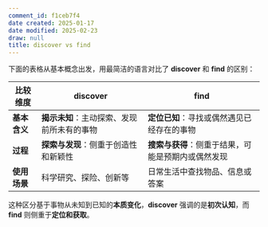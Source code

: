 ```yaml
---
comment_id: f1ceb7f4
date created: 2025-01-17
date modified: 2025-02-23
draw: null
title: discover vs find
---
```

下面的表格从基本概念出发，用最简洁的语言对比了 **discover** 和 **find** 的区别：

|**比较维度**|**discover**|**find**|
|---|---|---|
|**基本含义**|**揭示未知**：主动探索、发现前所未有的事物|**定位已知**：寻找或偶然遇见已经存在的事物|
|**过程**|**探索与发现**：侧重于创造性和新颖性|**搜索与获得**：侧重于结果，可能是预期内或偶然发现|
|**使用场景**|科学研究、探险、创新等|日常生活中查找物品、信息或答案|

这种区分基于事物从未知到已知的**本质变化**，**discover** 强调的是**初次认知**，而 **find** 则侧重于**定位和获取**。
